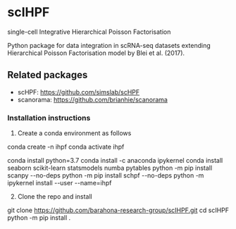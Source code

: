 # scIHPF

single-cell Integrative Hierarchical Poisson Factorisation

Python package for data integration in scRNA-seq datasets extending Hierarchical Poisson Factorisation model by Blei et al. (2017). 



## Related packages 

- scHPF: https://github.com/simslab/scHPF
- scanorama: https://github.com/brianhie/scanorama


### Installation instructions 

1. Create a conda environment as follows 

conda create -n ihpf
conda activate ihpf

conda install python=3.7
conda install -c anaconda ipykernel
conda install seaborn scikit-learn statsmodels numba pytables
python -m pip install scanpy --no-deps
python -m pip install schpf --no-deps
python -m ipykernel install --user --name=ihpf

2. Clone the repo and install 

git clone https://github.com/barahona-research-group/scIHPF.git
cd scIHPF
python -m pip install . 